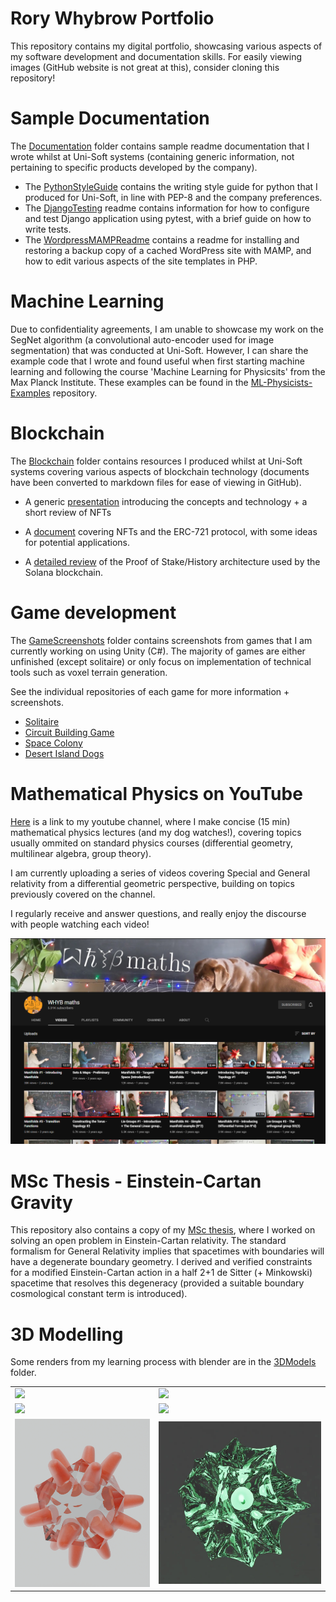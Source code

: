 # Rory Whybrow Portfolio
This repository contains my digital portfolio, showcasing various aspects of my software development and documentation skills. For easily viewing images (GitHub website is not great at this), consider cloning this repository!


# Sample Documentation

The [Documentation](./Documentation) folder contains sample readme documentation that I wrote whilst at Uni-Soft systems (containing generic information, not pertaining to specific products developed by the company).
- The [PythonStyleGuide](./Documentation/PythonStyleGuide.md) contains the writing style guide for python that I produced for Uni-Soft, in line with PEP-8 and the company preferences. 
- The [DjangoTesting](./Documentation/DjangoTesting.md) readme contains information for how to configure and test Django application using pytest, with a brief guide on how to write tests. 
- The [WordpressMAMPReadme](./Documentation/WordpressMAMPReadme.md) contains a readme for installing and restoring a backup copy of a cached WordPress site with MAMP, and how to edit various aspects of the site templates in PHP. 

# Machine Learning

Due to confidentiality agreements, I am unable to showcase my work on the SegNet algorithm (a convolutional auto-encoder used for image segmentation) that was conducted at Uni-Soft. However, I can share the example code that I wrote and found useful when first starting machine learning and following the course 'Machine Learning for Physicsits' from the Max Planck Institute. These examples can be found in the [ML-Physicists-Examples](https://github.com/rorg314/ML-Physicists-Examples) repository.  

# Blockchain

The [Blockchain](./Blockchain) folder contains resources I produced whilst at Uni-Soft systems covering various aspects of blockchain technology (documents have been converted to markdown files for ease of viewing in GitHub). 

- A generic [presentation](./Blockchain/GeneralBlockchainPresentation.pptx) introducing the concepts and technology + a short review of NFTs

- A [document](./Blockchain/NFTs.md) covering NFTs and the ERC-721 protocol, with some ideas for potential applications.

- A [detailed review](./Blockchain/SolanaBlockchain.md) of the Proof of Stake/History architecture used by the Solana blockchain. 



# Game development

The [GameScreenshots](./GameScreenshots) folder contains screenshots from games that I am currently working on using Unity (C#). The majority of games are either unfinished (except solitaire) or only focus on implementation of technical tools such as voxel terrain generation. 

See the individual repositories of each game for more information + screenshots.  

- [Solitaire](https://github.com/rorg314/Solitaire)
- [Circuit Building Game](https://github.com/rorg314/CircuitBuilder)
- [Space Colony](https://github.com/rorg314/SpaceColony)
- [Desert Island Dogs](https://github.com/rorg314/DesertIslandDogs)

# Mathematical Physics on YouTube

[Here](https://www.youtube.com/channel/UC9bTwyZMt5HxScZ5f7BT34Q) is a link to my youtube channel, where I make concise (15 min) mathematical physics lectures (and my dog watches!), covering topics usually ommited on standard physics courses (differential geometry, multilinear algebra, group theory).

I am currently uploading a series of videos covering Special and General relativity from a differential geometric perspective, building on topics previously covered on the channel. 

I regularly receive and answer questions, and really enjoy the discourse with people watching each video!

![](./WHYBmaths/channel_screenshot.png)

# MSc Thesis - Einstein-Cartan Gravity

This repository also contains a copy of my [MSc thesis](./MScThesis/Edge_Modes_and_Boundary_Condition_in_Gauge_Theories.pdf), where I worked on solving an open problem in Einstein-Cartan relativity. The standard formalism for General Relativity implies that spacetimes with boundaries will have a degenerate boundary geometry. I derived and verified constraints for a modified Einstein-Cartan action in a half 2+1 de Sitter (+ Minkowski) spacetime that resolves this degeneracy (provided a suitable boundary cosmological constant term is introduced). 

# 3D Modelling

Some renders from my learning process with blender are in the [3DModels](./3DModels) folder.

| | | 
|--|--|
|![](./3DModels/FenderStratocaster/fender_teal.png)|![](./3DModels/FenderStratocaster/fender_lavender.png) |
|![](3DModels/House/full_house_rear.png)|![](3DModels/Thunderbird3+5/TB3+TB5_front.png) |
|![](3DModels/Other/transparent_spiky.png) | ![](3DModels/Other/cloth_icosahedron_screenshot.jpg)|